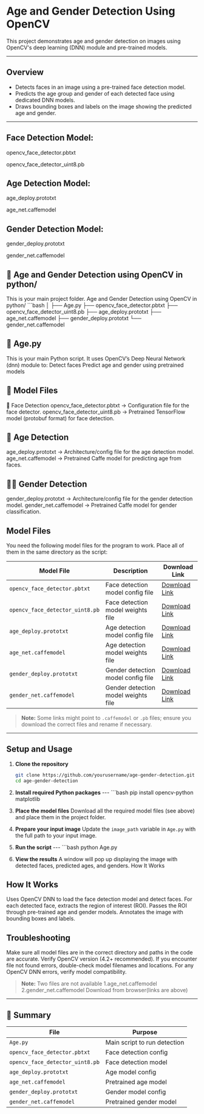 # Age and Gender Detection Using OpenCV

This project demonstrates age and gender detection on images using OpenCV's deep learning (DNN) module and pre-trained models.

---

## Overview

- Detects faces in an image using a pre-trained face detection model.
- Predicts the age group and gender of each detected face using dedicated DNN models.
- Draws bounding boxes and labels on the image showing the predicted age and gender.

---
## Face Detection Model:

opencv_face_detector.pbtxt

opencv_face_detector_uint8.pb

## Age Detection Model:

age_deploy.prototxt

age_net.caffemodel

## Gender Detection Model:

gender_deploy.prototxt

gender_net.caffemodel

## 📁 Age and Gender Detection using OpenCV in python/
This is your main project folder.
Age and Gender Detection using OpenCV in python/
    ```bash │
            ├── Age.py
            ├── opencv_face_detector.pbtxt
            ├── opencv_face_detector_uint8.pb
            ├── age_deploy.prototxt
            ├── age_net.caffemodel
            ├── gender_deploy.prototxt
                  └── gender_net.caffemodel

## 🐍 Age.py
This is your main Python script.
It uses OpenCV’s Deep Neural Network (dnn) module to:
Detect faces
Predict age and gender using pretrained models

## 🤖 Model Files
🧠 Face Detection
opencv_face_detector.pbtxt
→ Configuration file for the face detector.
opencv_face_detector_uint8.pb
→ Pretrained TensorFlow model (protobuf format) for face detection.

## 👶 Age Detection
age_deploy.prototxt
→ Architecture/config file for the age detection model.
age_net.caffemodel
→ Pretrained Caffe model for predicting age from faces.

## 👨‍🦰 Gender Detection
gender_deploy.prototxt
→ Architecture/config file for the gender detection model.
gender_net.caffemodel
→ Pretrained Caffe model for gender classification.

## Model Files
You need the following model files for the program to work. Place all of them in the same directory as the script:

| Model File                     | Description                     | Download Link                                            |
|-------------------------------|---------------------------------|----------------------------------------------------------|
| `opencv_face_detector.pbtxt`       | Face detection model config file | [Download Link](https://github.com/opencv/opencv/blob/master/samples/dnn/face_detector/opencv_face_detector.pbtxt) |
| `opencv_face_detector_uint8.pb`     | Face detection model weights file | [Download Link](https://github.com/opencv/opencv_3rdparty/blob/dnn_samples_face_detector_20170830/res10_300x300_ssd_iter_140000_fp16.caffemodel) |
| `age_deploy.prototxt`           | Age detection model config file | [Download Link](https://github.com/spmallick/learnopencv/blob/master/AgeGender/age_deploy.prototxt) |
| `age_net.caffemodel`             | Age detection model weights file | [Download Link](https://github.com/spmallick/learnopencv/blob/master/AgeGender/age_net.caffemodel) |
| `gender_deploy.prototxt`         | Gender detection model config file | [Download Link](https://github.com/spmallick/learnopencv/blob/master/AgeGender/gender_deploy.prototxt) |
| `gender_net.caffemodel`           | Gender detection model weights file | [Download Link](https://github.com/spmallick/learnopencv/blob/master/AgeGender/gender_net.caffemodel) |

> **Note:** Some links might point to `.caffemodel` or `.pb` files; ensure you download the correct files and rename if necessary.
---

## Setup and Usage

1. **Clone the repository**

   ```bash
   git clone https://github.com/yourusername/age-gender-detection.git
   cd age-gender-detection

2. **Install required Python packages**
--- ```bash
pip install opencv-python matplotlib

3.  **Place the model files**
   Download all the required model files (see above) and place them in the project folder.


4.  **Prepare your input image**
  Update the `image_path` variable in `Age.py` with the full path to your input image.


5.  **Run the script**
--- ```bash
   python Age.py

6.  **View the results**
A window will pop up displaying the image with detected faces, predicted ages, and genders.
How It Works

## How It Works
Uses OpenCV DNN to load the face detection model and detect faces.
For each detected face, extracts the region of interest (ROI).
Passes the ROI through pre-trained age and gender models.
Annotates the image with bounding boxes and labels.


## Troubleshooting
Make sure all model files are in the correct directory and paths in the code are accurate.
Verify OpenCV version (4.2+ recommended).
If you encounter file not found errors, double-check model filenames and locations.
For any OpenCV DNN errors, verify model compatibility.


> **Note:** Two files are not available
1.age_net.caffemodel
2.gender_net.caffemodel
> Download from browser(links are above)
---

## 🔁 Summary
| File                            | Purpose                      |
| ------------------------------- | ---------------------------- |
| `Age.py`                        | Main script to run detection |
| `opencv_face_detector.pbtxt`    | Face detection config        |
| `opencv_face_detector_uint8.pb` | Face detection model         |
| `age_deploy.prototxt`           | Age model config             |
| `age_net.caffemodel`            | Pretrained age model         |
| `gender_deploy.prototxt`        | Gender model config          |
| `gender_net.caffemodel`         | Pretrained gender model      |

